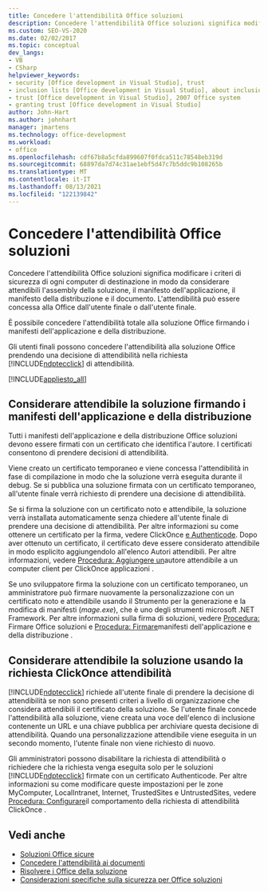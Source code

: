 ```yaml
---
title: Concedere l'attendibilità Office soluzioni
description: Concedere l'attendibilità Office soluzioni significa modificare i criteri di sicurezza di ogni computer di destinazione in modo da considerare attendibili l'assembly della soluzione, il manifesto di distribuzione e il documento.
ms.custom: SEO-VS-2020
ms.date: 02/02/2017
ms.topic: conceptual
dev_langs:
- VB
- CSharp
helpviewer_keywords:
- security [Office development in Visual Studio], trust
- inclusion lists [Office development in Visual Studio], about inclusion lists
- trust [Office development in Visual Studio], 2007 Office system
- granting trust [Office development in Visual Studio]
author: John-Hart
ms.author: johnhart
manager: jmartens
ms.technology: office-development
ms.workload:
- office
ms.openlocfilehash: cdf67b8a5cfda899607f0fdca511c78548eb319d
ms.sourcegitcommit: 68897da7d74c31ae1ebf5d47c7b5ddc9b108265b
ms.translationtype: MT
ms.contentlocale: it-IT
ms.lasthandoff: 08/13/2021
ms.locfileid: "122139842"
---
```

# <a name="grant-trust-to-office-solutions"></a>Concedere l'attendibilità Office soluzioni
  Concedere l'attendibilità Office soluzioni significa modificare i criteri di sicurezza di ogni computer di destinazione in modo da considerare attendibili l'assembly della soluzione, il manifesto dell'applicazione, il manifesto della distribuzione e il documento. L'attendibilità può essere concessa alla Office dall'utente finale o dall'utente finale.

 È possibile concedere l'attendibilità totale alla soluzione Office firmando i manifesti dell'applicazione e della distribuzione.

 Gli utenti finali possono concedere l'attendibilità alla soluzione Office prendendo una decisione di attendibilità nella richiesta [!INCLUDE[ndptecclick](../vsto/includes/ndptecclick-md.md)] di attendibilità.

 [!INCLUDE[appliesto_all](../vsto/includes/appliesto-all-md.md)]

## <a name="trust-the-solution-by-signing-the-application-and-deployment-manifests"></a><a name="Signing"></a> Considerare attendibile la soluzione firmando i manifesti dell'applicazione e della distribuzione
 Tutti i manifesti dell'applicazione e della distribuzione Office soluzioni devono essere firmati con un certificato che identifica l'autore. I certificati consentono di prendere decisioni di attendibilità.

 Viene creato un certificato temporaneo e viene concessa l'attendibilità in fase di compilazione in modo che la soluzione verrà eseguita durante il debug. Se si pubblica una soluzione firmata con un certificato temporaneo, all'utente finale verrà richiesto di prendere una decisione di attendibilità.

 Se si firma la soluzione con un certificato noto e attendibile, la soluzione verrà installata automaticamente senza chiedere all'utente finale di prendere una decisione di attendibilità. Per altre informazioni su come ottenere un certificato per la firma, vedere ClickOnce [e Authenticode](../deployment/clickonce-and-authenticode.md). Dopo aver ottenuto un certificato, il certificato deve essere considerato attendibile in modo esplicito aggiungendolo all'elenco Autori attendibili. Per altre informazioni, vedere [Procedura: Aggiungere un](../deployment/how-to-add-a-trusted-publisher-to-a-client-computer-for-clickonce-applications.md)autore attendibile a un computer client per ClickOnce applicazioni .

 Se uno sviluppatore firma la soluzione con un certificato temporaneo, un amministratore può firmare nuovamente la personalizzazione con un certificato noto e attendibile usando il Strumento per la generazione e la modifica di manifesti (*mage.exe*), che è uno degli strumenti microsoft .NET Framework. Per altre informazioni sulla firma di soluzioni, vedere [Procedura:](../vsto/how-to-sign-office-solutions.md) Firmare Office soluzioni e [Procedura: Firmare](../ide/how-to-sign-application-and-deployment-manifests.md)manifesti dell'applicazione e della distribuzione .

## <a name="trust-the-solution-by-using-the-clickonce-trust-prompt"></a><a name="TrustPrompt"></a>Considerare attendibile la soluzione usando la richiesta ClickOnce attendibilità
 [!INCLUDE[ndptecclick](../vsto/includes/ndptecclick-md.md)] richiede all'utente finale di prendere la decisione di attendibilità se non sono presenti criteri a livello di organizzazione che considera attendibili il certificato della soluzione. Se l'utente finale concede l'attendibilità alla soluzione, viene creata una voce dell'elenco di inclusione contenente un URL e una chiave pubblica per archiviare questa decisione di attendibilità. Quando una personalizzazione attendibile viene eseguita in un secondo momento, l'utente finale non viene richiesto di nuovo.

 Gli amministratori possono disabilitare la richiesta di attendibilità o richiedere che la richiesta venga eseguita solo per le soluzioni [!INCLUDE[ndptecclick](../vsto/includes/ndptecclick-md.md)] firmate con un certificato Authenticode. Per altre informazioni su come modificare queste impostazioni per le zone MyComputer, LocalIntranet, Internet, TrustedSites e UntrustedSites, vedere [Procedura: Configurare](../deployment/how-to-configure-the-clickonce-trust-prompt-behavior.md)il comportamento della richiesta di attendibilità ClickOnce .

## <a name="see-also"></a>Vedi anche

- [Soluzioni Office sicure](../vsto/securing-office-solutions.md)
- [Concedere l'attendibilità ai documenti](../vsto/granting-trust-to-documents.md)
- [Risolvere i Office della soluzione](../vsto/troubleshooting-office-solution-security.md)
- [Considerazioni specifiche sulla sicurezza per Office soluzioni](../vsto/specific-security-considerations-for-office-solutions.md)